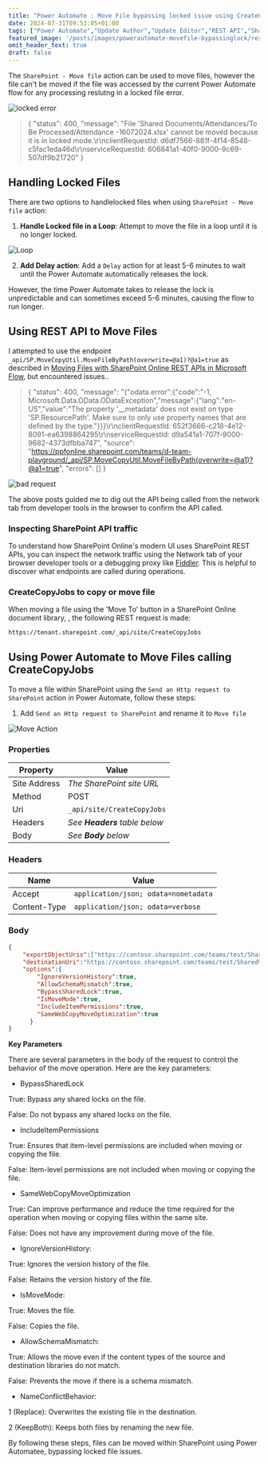 ```yaml
---
title: "Power Automate : Move File bypassing locked issue using CreateCopyJobs endpoint"
date: 2024-07-31T09:53:05+01:00
tags: ["Power Automate","Update Author","Update Editor","REST API","SharePoint","BypassSharedLock"]
featured_image: '/posts/images/powerautomate-movefile-bypassinglock/rest_api_createcopyjobs.png'
omit_header_text: true
draft: false
---
```


The  `SharePoint - Move file` action can be used to move files, however the file can't be moved if the file was accessed by the current Power Automate flow for any processing reslutng in a locked file error.

![locked error](../images/powerautomate-movefile-bypassinglock/movefile_networkerror.png)

> {
  "status": 400,
  "message": "File 'Shared Documents/Attendances/To Be Processed/Attendance -16072024.xlsx' cannot be moved because it is in locked mode.\r\nclientRequestId: d6df7566-881f-4f14-8548-c5fac1eda46d\r\nserviceRequestId: 606841a1-40f0-9000-9c69-507df9b21720"
}

## Handling Locked Files

There are two options to handlelocked files when using `SharePoint - Move file` action:

1. **Handle Locked file in a Loop**: Attempt to move the file in a loop until it is no longer locked.

![Loop](../images/powerautomate-movefile-bypassinglock/loop_MoveFileUntilUnlocked.png)

2. **Add Delay action**: Add a `Delay` action for at least 5-6 minutes to wait until the Power Automate automatically releases the lock.

However, the time Power Automate takes to release the lock is unpredictable and can sometimes exceed 5-6 minutes, causing the flow to run longer.

## Using REST API to Move Files

I attempted to use the endpoint `_api/SP.MoveCopyUtil.MoveFileByPath(overwrite=@a1)?@a1=true` as described in [Moving Files with SharePoint Online REST APIs in Microsoft Flow](https://gist.github.com/zplume/9f4c1a658517802701deff3473f23a60), but encountered issues..

>{
  "status": 400,
  "message": "{\"odata.error\":{\"code\":\"-1, Microsoft.Data.OData.ODataException\",\"message\":{\"lang\":\"en-US\",\"value\":\"The property '__metadata' does not exist on type 'SP.ResourcePath'. Make sure to only use property names that are defined by the type.\"}}}\r\nclientRequestId: 652f3666-c218-4e12-8091-ea6398864295\r\nserviceRequestId: d9a541a1-707f-9000-9682-4373dfbba747",
  "source": "https://ppfonline.sharepoint.com/teams/d-team-playground/_api/SP.MoveCopyUtil.MoveFileByPath(overwrite=@a1)?@a1=true",
  "errors": []
}

![bad request](../images/powerautomate-movefile-bypassinglock/movefilebypath_badrequest.png)

The above posts guided me to dig out the API being called from the network tab from developer tools in the browser to confirm the API called.

### Inspecting SharePoint API traffic

To understand how SharePoint Online's modern UI uses SharePoint REST APIs, you can inspect the network traffic using the Network tab of your browser developer tools or a debugging proxy like [Fiddler](https://www.telerik.com/fiddler). This is helpful to discover what endpoints are called during operations.

### CreateCopyJobs to copy or move file

When moving a file using the 'Move To' button in a SharePoint Online document library, , the following REST request is made:

```md
https://tenant.sharepoint.com/_api/site/CreateCopyJobs
```

## Using Power Automate to Move Files calling CreateCopyJobs
 
To move a file within SharePoint using the `Send an Http request to SharePoint` action in Power Automate, follow these steps:

1. Add `Send an Http request to SharePoint` and rename it to `Move file`


![Move Action](../images/powerautomate-movefile-bypassinglock/rest_api_createcopyjobs.png)

### Properties

|Property|Value|
|---|---|
|Site Address|_The SharePoint site URL_|
|Method|POST|
|Uri|`_api/site/CreateCopyJobs`|
|Headers|_See **Headers** table below_|
|Body|_See **Body** below_|

### Headers

|Name|Value|
|---|---|
|Accept|`application/json; odata=nometadata`|
|Content-Type|`application/json; odata=verbose`|

### Body

```json
{
    "exportObjectUris":["https://contoso.sharepoint.com/teams/test/Shared%20Documents/To%20Be%20Processed/test.xlsx"],
    "destinationUri":"https://contoso.sharepoint.com/teams/test/Shared%20Documents/Completed",
    "options":{
        "IgnoreVersionHistory":true,
        "AllowSchemaMismatch":true,
        "BypassSharedLock":true,
        "IsMoveMode":true,
        "IncludeItemPermissions":true,
        "SameWebCopyMoveOptimization":true
      }
}
```

**Key Parameters**

There are several parameters in the body of the request to control the behavior of the move operation. Here are the key parameters:

* BypassSharedLock

True:  Bypass any shared locks on the file.

False: Do not bypass any shared locks on the file.

* IncludeItemPermissions

True:  Ensures that item-level permissions are included when moving or copying the file.

False: Item-level permissions are not included when moving or copying the file.

* SameWebCopyMoveOptimization

True:  Can improve performance and reduce the time required for the operation when moving or copying files within the same site.

False: Does not have any improvement during move of the file.

* IgnoreVersionHistory:

True: Ignores the version history of the file.

False: Retains the version history of the file.

* IsMoveMode:

True: Moves the file.

False: Copies the file.

* AllowSchemaMismatch:

True: Allows the move even if the content types of the source and destination libraries do not match.

False: Prevents the move if there is a schema mismatch.

* NameConflictBehavior:

1 (Replace): Overwrites the existing file in the destination.

2 (KeepBoth): Keeps both files by renaming the new file.

By following these steps, files can be moved within SharePoint using Power Automatee, bypassing locked file issues.